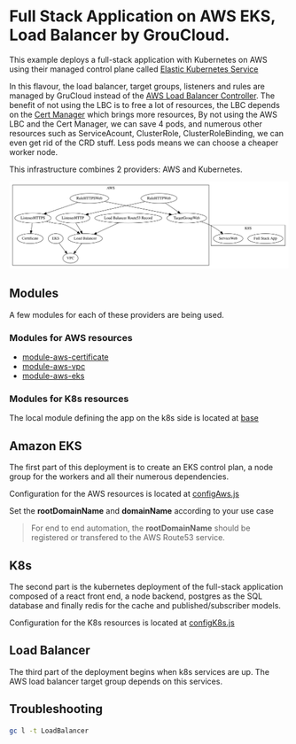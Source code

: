 # Full Stack Application on AWS EKS, Load Balancer by GrouCloud.

This example deploys a full-stack application with Kubernetes on AWS using their managed control plane called [Elastic Kubernetes Service](https://aws.amazon.com/eks/)

In this flavour, the load balancer, target groups, listeners and rules are managed by GruCloud instead of the [AWS Load Balancer Controller](https://docs.aws.amazon.com/eks/latest/userguide/aws-load-balancer-controller.html).
The benefit of not using the LBC is to free a lot of resources, the LBC depends on the [Cert Manager](https://cert-manager.io/) which brings more resources,
By not using the AWS LBC and the Cert Manager, we can save 4 pods, and numerous other resources such as ServiceAcount, ClusterRole, ClusterRoleBinding, we can even get rid of the CRD stuff.
Less pods means we can choose a cheaper worker node.

This infrastructure combines 2 providers: AWS and Kubernetes.

![Modules](./modules.svg)

## Modules

A few modules for each of these providers are being used.

### Modules for AWS resources

- [module-aws-certificate](https://www.npmjs.com/package/@grucloud/module-aws-certificate)
- [module-aws-vpc](https://www.npmjs.com/package/@grucloud/module-aws-vpc)
- [module-aws-eks](https://www.npmjs.com/package/@grucloud/module-aws-eks)

### Modules for K8s resources

The local module defining the app on the k8s side is located at [base](../base)

## Amazon EKS

The first part of this deployment is to create an EKS control plan, a node group for the workers and all their numerous dependencies.

Configuration for the AWS resources is located at [configAws.js](./configAws.js)

Set the **rootDomainName** and **domainName** according to your use case

> For end to end automation, the **rootDomainName** should be registered or transfered to the AWS Route53 service.

## K8s

The second part is the kubernetes deployment of the full-stack application composed of a react front end, a node backend, postgres as the SQL database and finally redis for the cache and published/subscriber models.

Configuration for the K8s resources is located at [configK8s.js](./configK8s.js)

## Load Balancer

The third part of the deployment begins when k8s services are up. The AWS load balancer target group depends on this services.

## Troubleshooting

```sh
gc l -t LoadBalancer
```
